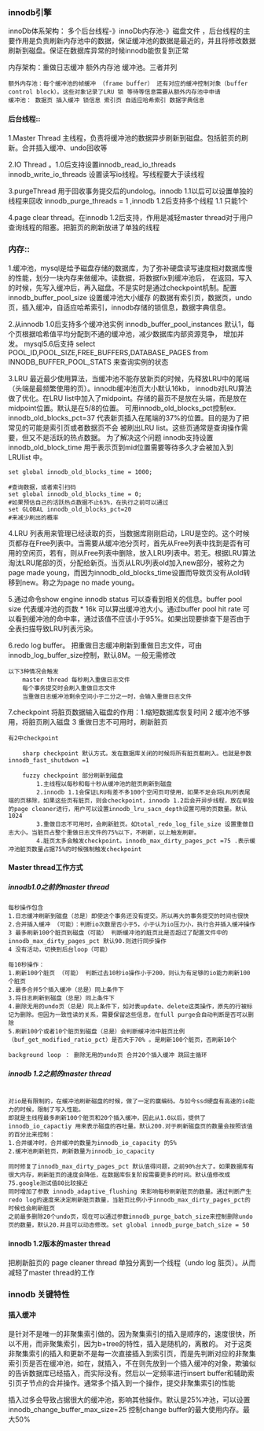 
 ### innodb引擎
 
  innoDb体系架构： 多个后台线程-》innoDb内存池-》磁盘文件 ，后台线程的主要作用是负责刷新内存池中的数据，保证缓冲池的数据是最近的，并且将修改数据刷新到磁盘。保证在数据库异常的时候innodb能恢复到正常
  
  内存架构：重做日志缓冲 额外内存池 缓冲池。三者并列
  	
```	
额外内存池：每个缓冲池的帧缓冲 （frame buffer） 还有对应的缓冲控制对象（buffer control block）。这些对象记录了LRU 锁 等待等信息需要从额外内存池中申请
缓冲池： 数据页 插入缓冲 锁信息 索引页 自适应哈希索引 数据字典信息
```  
	
 #### 后台线程::
 
 1.Master Thread 主线程，负责将缓冲池的数据异步刷新到磁盘。包括脏页的刷新。合并插入缓冲、undo回收等

 2.IO Thread 。1.0后支持设置innodb_read_io_threads innodb_write_io_threads 设置读写io线程。写线程要大于读线程

 3.purgeThread 用于回收事务提交后的undolog。innodb 1.1以后可以设置单独的线程来回收 innodb_purge_threads = 1 ,innodb 1.2后支持多个线程 1.1 只能1个

 4.page clear thread。在innodb 1.2后支持，作用是减轻master thread对于用户查询线程的阻塞。把脏页的刷新放进了单独的线程
	
 ### 内存::
 
 1.缓冲池，mysql是给予磁盘存储的数据库，为了弥补硬盘读写速度相对数据库慢的性能，划分一块内存来做缓冲。读数据，将数据fix到缓冲池后，
	在返回。写入的时候，先写入缓冲后，再入磁盘。不是实时是通过checkpoint机制。配置innodb_buffer_pool_size 设置缓冲池大小缓存
	的数据有索引页，数据页，undo页，插入缓冲，自适应哈希索引，innodb存储的锁信息，数据字典信息。
	
 2.从innodb 1.0后支持多个缓冲池实例 innodb_buffer_pool_instances 默认1，每个页根据哈希值平均分配到不通的缓冲池，减少数据库内部资源竞争，
	增加并发。 mysql5.6后支持 select POOL_ID,POOL_SIZE,FREE_BUFFERS,DATABASE_PAGES from INNODB_BUFFER_POOL_STATS 来查询实例的状态
	
 3.LRU 最近最少使用算法，当缓冲池不能存放新页的时候，先释放LRU中的尾端（头端是最频繁使用的页）。innodb缓冲池页大小默认16kb，
	innodb对LRU算法做了优化。在LRU list中加入了midpoint。存储的最页不是放在头端，而是放在midpoint位置。默认是在5/8的位置。
	可用innodb_old_blocks_pct控制ex. innodb_old_blocks_pct=37 代表新页插入在尾端的37%的位置。目的是为了把常见的可能是索引页或者数据页不会
	被刷出LRU list。这些页通常是查询操作需要，但又不是活跃的热点数据。 为了解决这个问题 innodb支持设置innodb_old_block_time 
	用于表示页到mid位置需要等待多久才会被加入到LRUlist 中。 
```	
set global innodb_old_blocks_time = 1000;

#查询数据，或者索引扫码
set global innodb_old_blocks_time = 0;
#如果预估自己的活跃热点数据不止63%，在执行之前可以通过 
set GLOBAL innodb_old_blocks_pct=20 
#来减少刷出的概率
```

  4.LRU 列表用来管理已经读取的页，当数据库刚刚启动，LRU是空的。这个时候页都存在Free列表中。当需要从缓冲池分页时，首先从Free列表中找到是否有可用的空闲页，若有，则从Free列表中删除，放入LRU列表中。若无。根据LRU算法淘汰LRU尾部的页，分配给新页。当页从LRU列表old加入new部分，被称之为page made young，而因为innodb_old_blocks_time设置而导致页没有从old转移到new。称之为page no made young。
  
  5.通过命令show engine innodb status 可以查看到相关的信息。buffer pool size 代表缓冲池的页数 * 16k 可以算出缓冲池大小。通过buffer pool hit rate 可以看到缓冲池的命中率，通过该值不应该小于95%。如果出现要排查下是否由于全表扫描导致LRU列表污染。
  
  6.redo log buffer。 把重做日志缓冲刷新到重做日志文件，可由 innodb_log_buffer_size控制，默认8M。一般无需修改
  
 ```
 以下3种情况会触发
 	 master thread 每秒刷入重做日志文件
	 每个事务提交时会刷入重做日志文件
	 当重做日志缓冲池剩余空间小于二分之一时，会输入重做日志文件
```
7.checkpoint 将脏页数据输入磁盘的作用：1.缩短数据库恢复时间 2 缓冲池不够用，将脏页刷入磁盘 3 重做日志不可用时，刷新脏页
	
``` 
有2中checkpoint
	
	sharp checkpoint 默认方式。发在数据库关闭的时候将所有脏页都刷入。也就是参数 innodb_fast_shutdwon =1
	
	fuzzy checkpoint 部分刷新到磁盘
		1.主线程以每秒和每十秒从缓冲池的脏页刷新到磁盘
		2.innodb 1.1会保证LRU有差不多100个空闲页可使用，如果不足会将LRU列表尾端的页移除，如果这些页有脏页，则会checkpoint，innodb 1.2后会开异步线程，放在单独的page cleaner进行，用户可以设置innodb_lru_sacn_depth设置可用的页数量。默认1024
		3.重做日志不可用时，会刷新脏页。如total_redo_log_file_size 设置重做日志大小。当脏页占整个重做日志文件的75%以下，不刷新，以上触发刷新。
		4.脏页太多会触发checkpoint。innodb_max_dirty_pages_pct =75 .表示缓冲池脏页数量占据75%的时候强制触发checkpoint
```

#### Master thread工作方式
	
##### innodb1.0之前的master thread

```
每秒操作包含 
1.日志缓冲刷新到磁盘（总是）即使这个事务还没有提交。所以再大的事务提交的时间也很快
2.合并插入缓冲 （可能）：判断io次数是否小于5，小于认为io压力小，执行合并插入缓冲操作
3 最多刷新100个脏页到磁盘（可能） 判断缓冲池的脏页比是否超过了配置文件中的 innodb_max_dirty_pages_pct 默认90.则进行同步操作
4 没有活动，切换到后台loop（可能）

每10秒操作：
1.刷新100个脏页 （可能） 判断过去10秒io操作小于200，则认为有足够的io能力刷新100个脏页
2.最多合并5个插入缓冲（总是）同上条件下
3.将日志刷新到磁盘（总是）同上条件下
4.删除无用的undo页（总是）同上条件下，如对表update、delete这类操作，原先的行被标记为删除。但因为一致性读的关系，需要保留这些信息，在full purge会自动判断是否可以删除
5.刷新100个或者10个脏页到磁盘（总是）会判断缓冲池中脏页比例（buf_get_modified_ratio_pct）是否大于70% 。是刷新100个脏页，否刷新10个

background loop ： 删除无用的undo页 合并20个插入缓冲 跳回主循环
```
##### innodb 1.2之前的master thread

```

对io是有限制的，在缓冲池刷新磁盘的时候，做了一定的赢编码。与如今ssd硬盘有高速的io能力的时候，限制了写入性能。
即就是主线程最多刷新100个脏页和20个插入缓冲，因此从1.0以后，提供了innodb_io_capactiy 用来表示磁盘的吞吐量。默认200.对于刷新磁盘页的数量会按照该值的百分比来控制：
1.合并缓冲时，合并缓冲的数量为innodb_io_capacity 的5%
2.缓冲池刷新脏页，刷新数量为innodb_io_capacity

同时修复了innodb_max_dirty_pages_pct 默认值得问题，之前90%台大了。如果数据库有很大内存，刷新脏页的速度会降低，在数据库恢复阶段需要更多的时间。默认值修改成75.google测试值80比较接近
同时增加了参数 innodb_adaptive_flushing 来影响每秒刷新脏页的数量。通过判断产生redo log的速度来决定刷新脏页数量，当脏页比例小于innodb_max_dirty_pages_pct的时候也会刷新脏页
之前最多删除20个undo页，现在可以通过参数innodb_purge_batch_size来控制删除undo页的数量，默认20.并且可以动态修改。set global innodb_purge_batch_size = 50 

```

#### innodb 1.2版本的master thread

把刷新脏页的 page cleaner thread 单独分离到一个线程（undo log 脏页）。从而减轻了master thread的工作

### innodb 关键特性

#### 插入缓冲

是针对不是唯一的非聚集索引做的。因为聚集索引的插入是顺序的，速度很快，所以不用，而非聚集索引，因为b+tree的特性，插入是随机的，离散的。
对于这类非聚集索引的插入和更新不是每一次直接插入到索引页，而是先判断对应的非聚集索引页是否在缓冲池，如在，就插入，不在则先放到一个插入缓冲的对象，欺骗似的告诉数据库已经插入，而实际没有。然后以一定频率进行insert buffer和辅助索引页子节点的合并操作。通常多个插入到一个操作，提交非聚集索引的性能

插入过多会导致占据很大的缓冲池，影响其他操作。默认是25%冲池，可以设置innodb_change_buffer_max_size=25 控制change buffer的最大使用内存。最大50%



	
	
	

			
